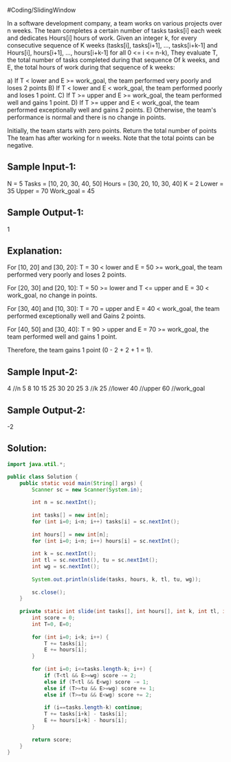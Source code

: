 #Coding/SlidingWindow 

In a software development company, a team works on various projects over n weeks. 
The team completes a certain number of tasks tasks[i] each week and dedicates 
Hours[i] hours of work. Given an integer k, for every consecutive sequence of 
K weeks (tasks[i], tasks[i+1], ..., tasks[i+k-1] and 
Hours[i], hours[i+1], ..., hours[i+k-1] for all 0 <= i <= n-k), 
They evaluate T, the total number of tasks completed during that sequence 
Of k weeks, and E, the total hours of work during that sequence of k weeks:

a) If T < lower and E >= work_goal, the team performed very poorly and loses 2 points
B) If T < lower and E < work_goal, the team performed poorly and loses 1 point.
C) If T >= upper and E >= work_goal, the team performed well and gains 1 point.
D) If T >= upper and E < work_goal, the team performed exceptionally well and gains 2 points.
E) Otherwise, the team's performance is normal and there is no change in points.

Initially, the team starts with zero points. Return the total number of points 
The team has after working for n weeks. Note that the total points can be negative.

Sample Input-1:
-----------------
N = 5
Tasks = [10, 20, 30, 40, 50]
Hours = [30, 20, 10, 30, 40]
K = 2
Lower = 35
Upper = 70
Work_goal = 45

Sample Output-1:
-----------------
1

Explanation:
-----------------
For \[10, 20] and \[30, 20]:
T = 30 < lower and E = 50 >= work_goal, the team performed very poorly and loses 2 points.

For \[20, 30] and \[20, 10]:
T = 50 >= lower and T <= upper and E = 30 < work_goal, no change in points.

For \[30, 40] and \[10, 30]:
T = 70 = upper and E = 40 < work_goal, the team performed exceptionally well and 
Gains 2 points.

For \[40, 50] and \[30, 40]:
T = 90 > upper and E = 70 >= work_goal, the team performed well and gains 1 point.

Therefore, the team gains 1 point (0 - 2 + 2 + 1 = 1).


Sample Input-2:
-----------------
4	//n
5 8 10 15
25 30 20 25
3	//k
25	//lower
40	//upper
60	//work_goal

Sample Output-2:
-----------------
-2

## Solution: 

```java
import java.util.*;

public class Solution {
    public static void main(String[] args) {
        Scanner sc = new Scanner(System.in);
        
        int n = sc.nextInt();
        
        int tasks[] = new int[n];
        for (int i=0; i<n; i++) tasks[i] = sc.nextInt();
        
        int hours[] = new int[n];
        for (int i=0; i<n; i++) hours[i] = sc.nextInt();
        
        int k = sc.nextInt();
        int tl = sc.nextInt(), tu = sc.nextInt();
        int wg = sc.nextInt();
        
        System.out.println(slide(tasks, hours, k, tl, tu, wg));
        
        sc.close();
    }
    
    private static int slide(int tasks[], int hours[], int k, int tl, int tu, int wg) {
        int score = 0;
        int T=0, E=0;
        
        for (int i=0; i<k; i++) {
            T += tasks[i];
            E += hours[i];
        }
        
        for (int i=0; i<=tasks.length-k; i++) {
            if (T<tl && E>=wg) score -= 2;
            else if (T<tl && E<wg) score -= 1;
            else if (T>=tu && E>=wg) score += 1;
            else if (T>=tu && E<wg) score += 2;
            
            if (i==tasks.length-k) continue;
            T += tasks[i+k] - tasks[i];
            E += hours[i+k] - hours[i];
        }
        
        return score;
    }
}
```